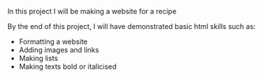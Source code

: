 In this project I will be making a website for a recipe

By the end of this project, I will have demonstrated basic html skills such as:
- Formatting a website
- Adding images and links
- Making lists
- Making texts bold or italicised

